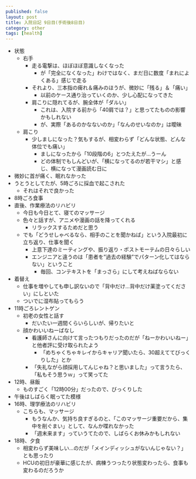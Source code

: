 ```yaml
---
published: false
layout: post
title: 入院日記 9日目(手術後8日目)
category: other
tags: [health]
---
```


- 状態
  - 右手
    - 走る電撃は、ほぼほぼ意識しなくなった
      - が「完全になくなった」わけではなく、まだ日に数度「まれによくある」感じで走る
    - それより、三本指の痺れ＆痛みのほうが、微妙に「残る」＆「痛い」
      - 以前のケース通り治っていくのか、少し心配になってきた
    - 肩こりに隠れてるが、腕全体が「ダルい」
      - これは、入院する前から「40肩では？」と思ってたものの影響かもしれない
      - が、実際「あるのかなないのか」「なんのせいなのか」は曖昧
  - 肩こり
    - 少しましになった？気もするが、相変わらず「どんな状態、どんな体位でも痛い」
      - ましになったから「10段階の6」とつたえたが…うーん
      - どの体制でもしんどいが、「横になってるのが若干マシ」と感じ、横になって漫画読む日に
- 微妙に首が痛く、眠れなかった
- うとうとしてたが、5時ごろに採血で起こされた
  - それはそれで良かった
- 8時ごろ食事
- 直後、作業療法のリハビリ
  - 今日も今日とて、寝てのマッサージ
  - 色々と話すが、アニメや漫画の話を降ってくれる
    - リラックスするためだと思う
  - でも「どうせしゃべるなら、相手のことを聞かねば」という入院最初に立ち返り、仕事を聞く
    - 上意下達のミーティングや、振り返り・ポストモーテムの日々らしい
    - エンジニアと違うのは「患者を”過去の経験”でパターン化してはならない」ということ
      - 毎回、コンテキストを「まっさら」にして考えねばならない
- 着替え
  - 仕事を増やしても申し訳ないので「背中だけ…背中だけ薬塗ってください」にしといた
  - ついでに湿布貼ってもらう
- 11時ごろレントゲン
  - 初老の女性と話す
    - だいたい一週間くらいらしいが、帰りたいと
  - 顔かわいいねーばなし
    - 看護師さんに向けて言ったつもりだったのだが「ねーかわいいねー」と他者評に受け取られたよう
      - 「めちゃくちゃキレイからキャリア聞いたら、30超えててびっくりした」とか
    - 「失礼ながら顔採用してんじゃね？と思いました」って言うたら、「私もそう思うｗ」って笑ってた
- 12時、昼飯
  - ものすごく「12時00分」だったので、びっくりした
- 午後はしばらく眠ってた模様
- 16時、理学療法のリハビリ
  - こちらも、マッサージ
    - もうなんか、気持ち良すぎるのと、「このマッサージ重要だから、集中を削ぐまい」として、なんか喋れなかった
    - 「週末来ます」っていうてたので、しばらくお休みかもしれない
- 18時、夕食
  - 相変わらず美味しい…のだが「メインディッシュがないんじゃない？」とも思ったり
  - HCUの初日が豪華に感じたが、病棟うつったり状態変わったら、食事も変わるのだろうか
